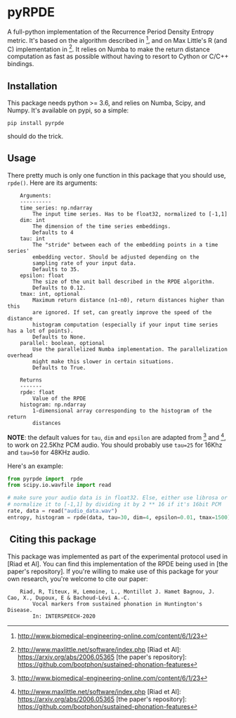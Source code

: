 # pyRPDE

A full-python implementation of the Recurrence Period Density Entropy metric.
It's based on the algorithm described in [^1], and on Max Little's 
R (and C) implementation in [^2]. It relies on Numba to make the return distance computation
as fast as possible without having to resort to Cython or C/C++ bindings.

## Installation

This package needs python >= 3.6, and relies on Numba, Scipy, and Numpy.
It's available on pypi, so a simple:

```shell
pip install pyrpde
```

should do the trick.

## Usage

There pretty much is only one function in this package that you should use, `rpde()`.
Here are its arguments:

```
    Arguments:
    ----------
    time_series: np.ndarray
        The input time series. Has to be float32, normalized to [-1,1]
    dim: int
        The dimension of the time series embeddings. 
        Defaults to 4
    tau: int
        The "stride" between each of the embedding points in a time series'
        embedding vector. Should be adjusted depending on the
        sampling rate of your input data.
        Defaults to 35.
    epsilon: float
        The size of the unit ball described in the RPDE algorithm.
        Defaults to 0.12.
    tmax: int, optional
        Maximum return distance (n1-n0), return distances higher than this
        are ignored. If set, can greatly improve the speed of the distance
        histogram computation (especially if your input time series has a lot of points).
        Defaults to None.
    parallel: boolean, optional
        Use the parallelized Numba implementation. The parallelization overhead
        might make this slower in certain situations. 
        Defaults to True.
    
    Returns
    -------
    rpde: float
        Value of the RPDE
    histogram: np.ndarray
        1-dimensional array corresponding to the histogram of the return
        distances
```

**NOTE**: the default values for `tau`, `dim` and `epsilon` are adapted from [^1] and [^2],
 to work on 22.5Khz PCM audio. You should probably use `tau=25` for 16Khz and `tau=50`
 for 48KHz audio. 

Here's an example: 

```python
from pyrpde import  rpde
from scipy.io.wavfile import read

# make sure your audio data is in float32. Else, either use librosa or 
# normalize it to [-1,1] by dividing it by 2 ** 16 if it's 16bit PCM
rate, data = read("audio_data.wav")
entropy, histogram = rpde(data, tau=30, dim=4, epsilon=0.01, tmax=1500)

```


##  Citing this package


This package was implemented as part of the experimental protocol used in [Riad et Al]. 
You can find this implementation of the RPDE being used in [the paper's repository].
If you're willing to make use of this package for your own research, you're welcome to cite our paper:

```
    Riad, R, Titeux, H, Lemoine, L., Montillot J. Hamet Bagnou, J. Cao, X., Dupoux, E & Bachoud-Lévi A.-C.
        Vocal markers from sustained phonation in Huntington's Disease.
        In: INTERSPEECH-2020
```

[^1]: http://www.biomedical-engineering-online.com/content/6/1/23
[^2]: http://www.maxlittle.net/software/index.php
[Riad et Al]: https://arxiv.org/abs/2006.05365
[the paper's repository]: https://github.com/bootphon/sustained-phonation-features
